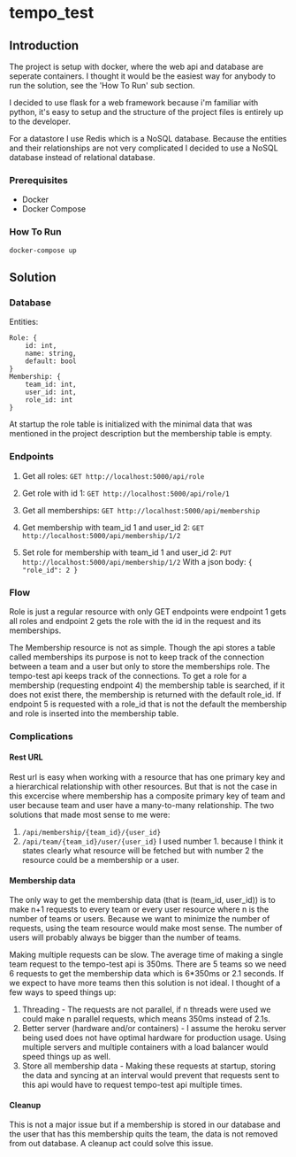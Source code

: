 # tempo_test

## Introduction
The project is setup with docker, where the web api and database are seperate containers. I thought it would be the easiest way for anybody to run the solution, see the 'How To Run' sub section.

I decided to use flask for a web framework because i'm familiar with python, it's easy to setup and the structure of the project files is entirely up to the developer.

For a datastore I use Redis which is a NoSQL database. Because the entities and their relationships are not very complicated I decided to use a NoSQL database instead of relational database.

### Prerequisites
* Docker
* Docker Compose

### How To Run
`docker-compose up`

## Solution
### Database
Entities:
```
Role: {
    id: int,
    name: string,
    default: bool
}
Membership: {
    team_id: int,
    user_id: int,
    role_id: int
}
```
At startup the role table is initialized with the minimal data that was mentioned in the project description but the membership table is empty.

### Endpoints
1. Get all roles: `GET http://localhost:5000/api/role`

2. Get role with id 1: `GET http://localhost:5000/api/role/1`

3. Get all memberships: `GET http://localhost:5000/api/membership`

4. Get membership with team_id 1 and user_id 2: `GET http://localhost:5000/api/membership/1/2`

5. Set role for membership with team_id 1 and user_id 2: `PUT http://localhost:5000/api/membership/1/2`
With a json body: `{ "role_id": 2 }`

### Flow
Role is just a regular resource with only GET endpoints were endpoint 1 gets all roles and endpoint 2 gets the role with the id in the request and its memberships.

The Membership resource is not as simple. Though the api stores a table called memberships its purpose is not to keep track of the connection between a team and a user but only to store the memberships role. The tempo-test api keeps track of the connections.
To get a role for a membership (requesting endpoint 4) the membership table is searched, if it does not exist there, the membership is returned with the default role_id.
If endpoint 5 is requested with a role_id that is not the default the membership and role is inserted into the membership table.

### Complications
#### Rest URL
Rest url is easy when working with a resource that has one primary key and a hierarchical relationship with other resources. But that is not the case in this excercise where membership has a composite primary key of team and user because team and user have a many-to-many relationship. The two solutions that made most sense to me were:
1. `/api/membership/{team_id}/{user_id}`
2. `/api/team/{team_id}/user/{user_id}`
I used number 1. because I think it states clearly what resource will be fetched but with number 2 the resource could be a membership or a user.

#### Membership data
The only way to get the membership data (that is (team_id, user_id)) is to make n+1 requests to every team or every user resource where n is the number of teams or users. Because we want to minimize the number of requests, using the team resource would make most sense. The number of users will probably always be bigger than the number of teams.

Making multiple requests can be slow. The average time of making a single team request to the tempo-test api is 350ms. There are 5 teams so we need 6 requests to get the membership data which is 6\*350ms or 2.1 seconds. If we expect to have more teams then this solution is not ideal. I thought of a few ways to speed things up:
1. Threading - The requests are not parallel, if n threads were used we could make n parallel requests, which means 350ms instead of 2.1s.
2. Better server (hardware and/or containers) - I assume the heroku server being used does not have optimal hardware for production usage. Using multiple servers and multiple containers with a load balancer would speed things up as well.
3. Store all membership data - Making these requests at startup, storing the data and syncing at an interval would prevent that requests sent to this api would have to request tempo-test api multiple times.

#### Cleanup
This is not a major issue but if a membership is stored in our database and the user that has this membership quits the team, the data is not removed from out database.
A cleanup act could solve this issue.
